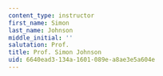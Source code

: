 ```yaml
---
content_type: instructor
first_name: Simon
last_name: Johnson
middle_initial: ''
salutation: Prof.
title: Prof. Simon Johnson
uid: 6640ead3-134a-1601-089e-a8ae3e5a604e
---
```


